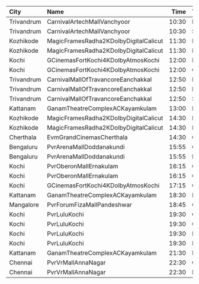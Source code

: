 | City       | Name                                  |  Time | Type             | Price | Capacity | Booked |
| :--------- | :------------------------------------ | ----: | :--------------- | ----: | -------: | -----: |
| Trivandrum | CarnivalArtechMallVanchyoor           | 10:30 | ExecutiveOffline |  100₹ |       28 |     14 |
| Trivandrum | CarnivalArtechMallVanchyoor           | 10:30 | SilverOffline    |  150₹ |      168 |     85 |
| Kozhikode  | MagicFramesRadha2KDolbyDigitalCalicut | 11:30 | Balcony          |  150₹ |      140 |     87 |
| Kozhikode  | MagicFramesRadha2KDolbyDigitalCalicut | 11:30 | FirstClass       |  130₹ |      635 |    386 |
| Kochi      | GCinemasFortKochi4KDolbyAtmosKochi    | 12:00 | LuxurySuite      |  250₹ |       19 |     19 |
| Kochi      | GCinemasFortKochi4KDolbyAtmosKochi    | 12:00 | Gold             |  130₹ |      279 |    123 |
| Trivandrum | CarnivalMallOfTravancoreEanchakkal    | 12:50 | NormalOffline    |  100₹ |       18 |      9 |
| Trivandrum | CarnivalMallOfTravancoreEanchakkal    | 12:50 | ExecutiveOffline |  160₹ |       72 |     36 |
| Trivandrum | CarnivalMallOfTravancoreEanchakkal    | 12:50 | Silver           |  190₹ |      103 |     52 |
| Kattanam   | GanamTheatreComplexACKayamkulam       | 13:00 | FirstClass       |  110₹ |      129 |     97 |
| Kozhikode  | MagicFramesRadha2KDolbyDigitalCalicut | 14:30 | Balcony          |  150₹ |      140 |     87 |
| Kozhikode  | MagicFramesRadha2KDolbyDigitalCalicut | 14:30 | FirstClass       |  130₹ |      635 |    386 |
| Cherthala  | EvmGrandCinemasCherthala              | 14:30 | Gold             |  130₹ |      281 |    180 |
| Bengaluru  | PvrArenaMallDoddanakundi              | 15:55 | Classic          |  112₹ |      104 |      0 |
| Bengaluru  | PvrArenaMallDoddanakundi              | 15:55 | Prime            |  140₹ |       22 |      0 |
| Kochi      | PvrOberonMallErnakulam                | 16:15 | Classic          |  129₹ |       36 |     18 |
| Kochi      | PvrOberonMallErnakulam                | 16:15 | ClassicPlus      |  160₹ |       81 |     41 |
| Kochi      | GCinemasFortKochi4KDolbyAtmosKochi    | 17:15 | Gold             |  130₹ |      182 |     82 |
| Kattanam   | GanamTheatreComplexACKayamkulam       | 18:30 | FirstClass       |  110₹ |      129 |     97 |
| Mangalore  | PvrForumFizaMallPandeshwar            | 18:45 | Classic          |  150₹ |       79 |      0 |
| Kochi      | PvrLuluKochi                          | 19:30 | Classic          |  140₹ |       39 |     19 |
| Kochi      | PvrLuluKochi                          | 19:30 | ClassicPlus      |  160₹ |       91 |     63 |
| Kochi      | PvrLuluKochi                          | 19:30 | Prime            |  190₹ |       68 |     36 |
| Kochi      | PvrLuluKochi                          | 19:30 | Recliner         |  350₹ |       10 |      5 |
| Kattanam   | GanamTheatreComplexACKayamkulam       | 21:30 | FirstClass       |  110₹ |      129 |     97 |
| Chennai    | PvrVrMallAnnaNagar                    | 22:30 | Classic          |   64₹ |        8 |      8 |
| Chennai    | PvrVrMallAnnaNagar                    | 22:30 | Prime            |  203₹ |       55 |     55 |
